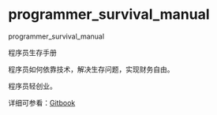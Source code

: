 # programmer_survival_manual
programmer_survival_manual

程序员生存手册

程序员如何依靠技术，解决生存问题，实现财务自由。

程序员轻创业。

详细可参看：[Gitbook](https://www.gitbook.com/book/wave_1102/programmer_survival_manual)